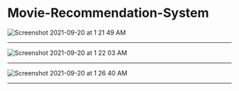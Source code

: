 # Movie-Recommendation-System

![Screenshot 2021-09-20 at 1 21 49 AM](https://user-images.githubusercontent.com/71332138/134139635-1ff23997-e557-4fe2-9d65-af098e9e12bd.png)

--------------------------------------------------------------------------------------------------------------------------------------------------------------------

![Screenshot 2021-09-20 at 1 22 03 AM](https://user-images.githubusercontent.com/71332138/134139644-3e155819-9105-4e8f-85dd-691d4342541c.png)

--------------------------------------------------------------------------------------------------------------------------------------------------------------------

![Screenshot 2021-09-20 at 1 26 40 AM](https://user-images.githubusercontent.com/71332138/134139661-1b29c50d-d7ad-46dc-8fca-3d1107c34896.png)

--------------------------------------------------------------------------------------------------------------------------------------------------------------------

